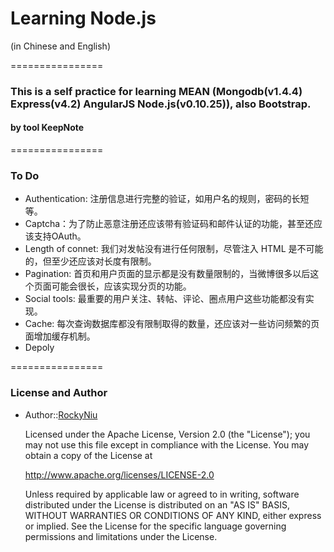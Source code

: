 # Learning Node.js
  (in Chinese and English)
  
================
### This is a self practice for learning MEAN (Mongodb(v1.4.4) Express(v4.2) AngularJS Node.js(v0.10.25)), also Bootstrap.

#### by tool KeepNote
================
### To Do
* Authentication: 注册信息进行完整的验证，如用户名的规则，密码的长短等。
* Captcha：为了防止恶意注册还应该带有验证码和邮件认证的功能，甚至还应该支持OAuth。
* Length of connet: 我们对发帖没有进行任何限制，尽管注入 HTML 是不可能的，但至少还应该对长度有限制。
* Pagination: 首页和用户页面的显示都是没有数量限制的，当微博很多以后这个页面可能会很长，应该实现分页的功能。
* Social tools: 最重要的用户关注、转帖、评论、圈点用户这些功能都没有实现。
* Cache: 每次查询数据库都没有限制取得的数量，还应该对一些访问频繁的页面增加缓存机制。
* Depoly

================
### License and Author
* Author::[RockyNiu](https://github.com/RockyNiu)
  
  Licensed under the Apache License, Version 2.0 (the "License"); you may not use this file except in compliance with the License. You may obtain a copy of the License at

  http://www.apache.org/licenses/LICENSE-2.0

  Unless required by applicable law or agreed to in writing, software distributed under the License is distributed on an "AS IS" BASIS, WITHOUT WARRANTIES OR CONDITIONS OF ANY KIND, either express or implied. See the License for the specific language governing permissions and limitations under the License.
